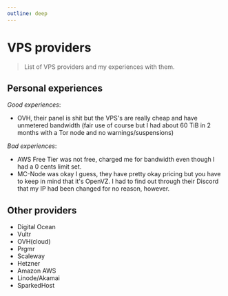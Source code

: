 ```yaml
---
outline: deep
---
```


# VPS providers

> List of VPS providers and my experiences with them.

## Personal experiences

*Good experiences*:
* OVH, their panel is shit but the VPS's are really cheap and have unmetered bandwidth (fair use of course but I had about 60 TiB in 2 months with a Tor node and no warnings/suspensions)

*Bad experiences*:
* AWS Free Tier was not free, charged me for bandwidth even though I had a 0 cents limit set.
* MC-Node was okay I guess, they have pretty okay pricing but you have to keep in mind that it's OpenVZ. I had to find out through their Discord that my IP had been changed for no reason, however.

## Other providers

* Digital Ocean
* Vultr
* OVH(cloud)
* Prgmr
* Scaleway
* Hetzner
* Amazon AWS
* Linode/Akamai
* SparkedHost
